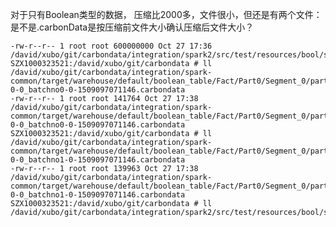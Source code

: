 	
对于只有Boolean类型的数据， 压缩比2000多，文件很小，但还是有两个文件：是不是.carbonData是按压缩前文件大小确认压缩后文件大小？
	
	-rw-r--r-- 1 root root 600000000 Oct 27 17:36 /david/xubo/git/carbondata/integration/spark2/src/test/resources/bool/supportRandomBooleanBigFile.csv
	SZX1000323521:/david/xubo/git/carbondata # ll /david/xubo/git/carbondata/integration/spark-common/target/warehouse/default/boolean_table/Fact/Part0/Segment_0/part-0-0_batchno0-0-1509097071146.carbondata
	-rw-r--r-- 1 root root 141764 Oct 27 17:38 /david/xubo/git/carbondata/integration/spark-common/target/warehouse/default/boolean_table/Fact/Part0/Segment_0/part-0-0_batchno0-0-1509097071146.carbondata
	SZX1000323521:/david/xubo/git/carbondata # ll /david/xubo/git/carbondata/integration/spark-common/target/warehouse/default/boolean_table/Fact/Part0/Segment_0/part-0-0_batchno1-0-1509097071146.carbondata
	-rw-r--r-- 1 root root 139963 Oct 27 17:38 /david/xubo/git/carbondata/integration/spark-common/target/warehouse/default/boolean_table/Fact/Part0/Segment_0/part-0-0_batchno1-0-1509097071146.carbondata
	SZX1000323521:/david/xubo/git/carbondata # ll /david/xubo/git/carbondata/integration/spark2/src/test/resources/bool/supportRandomBooleanBigFile.csv
